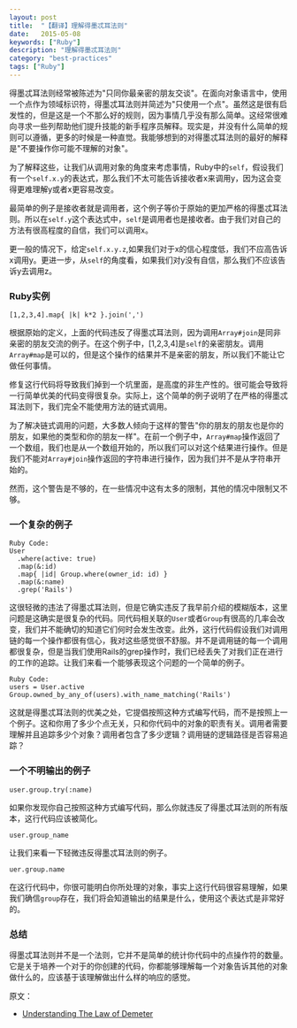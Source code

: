 ```yaml
---
layout: post
title:  "【翻译】理解得墨忒耳法则"
date:   2015-05-08
keywords: ["Ruby"]
description: "理解得墨忒耳法则"
category: "best-practices"
tags: ["Ruby"]
---
```


得墨忒耳法则经常被陈述为"只同你最亲密的朋友交谈"。在面向对象语言中，使用一个点作为领域标识符，得墨忒耳法则并简述为"只使用一个点"。虽然这是很有启发性的，但是这是一个不那么好的规则，因为事情几乎没有那么简单。这经常很难向寻求一些列帮助他们提升技能的新手程序员解释。现实是，并没有什么简单的规则可以遵循，更多的时候是一种直觉。我能够想到的对得墨忒耳法则的最好的解释是"不要操作你可能不理解的对象"。

为了解释这些，让我们从调用对象的角度来考虑事情，Ruby中的`self`，假设我们有一个`self.x.y`的表达式，那么我们不太可能告诉接收者x来调用y，因为这会变得更难理解y或者x更容易改变。

最简单的例子是接收者就是调用者，这个例子等价于原始的更加严格的得墨忒耳法则。所以在`self.y`这个表达式中，`self`是调用者也是接收者。由于我们对自己的方法有很高程度的自信，我们可以调用x。

更一般的情况下，给定`self.x.y.z`,如果我们对于x的信心程度低，我们不应高告诉x调用y。更进一步，从`self`的角度看，如果我们对y没有自信，那么我们不应该告诉y去调用z。

### Ruby实例

	[1,2,3,4].map{ |k| k*2 }.join(',')

根据原始的定义，上面的代码违反了得墨忒耳法则，因为调用`Array#join`是同非亲密的朋友交流的例子。在这个例子中，[1,2,3,4]是`self`的亲密朋友。调用`Array#map`是可以的，但是这个操作的结果并不是亲密的朋友，所以我们不能让它做任何事情。

修复这行代码将导致我们掉到一个坑里面，是高度的非生产性的。很可能会导致将一行简单优美的代码变得很复杂。实际上，这个简单的例子说明了在严格的得墨忒耳法则下，我们完全不能使用方法的链式调用。

为了解决链式调用的问题，大多数人倾向于这样的警告"你的朋友的朋友也是你的朋友，如果他的类型和你的朋友一样"。在前一个例子中，`Array#map`操作返回了一个数组，我们也是从一个数组开始的，所以我们可以对这个结果进行操作。但是我们不能对`Array#join`操作返回的字符串进行操作，因为我们并不是从字符串开始的。

然而，这个警告是不够的，在一些情况中这有太多的限制，其他的情况中限制又不够。

### 一个复杂的例子

    Ruby Code:
	User
	  .where(active: true)
	  .map(&:id)
	  .map{ |id| Group.where(owner_id: id) }
	  .map(&:name)
	  .grep('Rails')

这很轻微的违法了得墨忒耳法则，但是它确实违反了我早前介绍的模糊版本，这里问题是这确实是很复杂的代码。同代码相关联的`User`或者`Group`有很高的几率会改变，我们并不能确切的知道它们何时会发生改变。此外，这行代码假设我们对调用链的每一个操作都很有信心，我对这些感觉很不舒服。并不是调用链的每一个调用都很复杂，但是当我们使用Rails的grep操作时，我们已经丢失了对我们正在进行的工作的追踪。让我们来看一个能够表现这个问题的一个简单的例子。

    Ruby Code:
	users = User.active
	Group.owned_by_any_of(users).with_name_matching('Rails')

这就是得墨忒耳法则的优美之处，它提倡按照这种方式编写代码，而不是按照上一个例子。这和你用了多少个点无关，只和你代码中的对象的职责有关。调用者需要理解并且追踪多少个对象？调用者包含了多少逻辑？调用链的逻辑路径是否容易追踪？

### 一个不明输出的例子

	user.group.try(:name)

如果你发现你自己按照这种方式编写代码，那么你就违反了得墨忒耳法则的所有版本，这行代码应该被简化。

	user.group_name

让我们来看一下轻微违反得墨忒耳法则的例子。

	uer.group.name

在这行代码中，你很可能明白你所处理的对象，事实上这行代码很容易理解，如果我们确信`group`存在，我们将会知道输出的结果是什么，使用这个表达式是非常好的。

### 总结

得墨忒耳法则并不是一个法则，它并不是简单的统计你代码中的点操作符的数量。它是关于培养一个对于的你创建的代码，你都能够理解每一个对象告诉其他的对象做什么的，应该基于该理解做出什么样的响应的感觉。

原文：

- [Understanding The Law of Demeter](http://ablogaboutcode.com/2012/02/27/understanding-the-law-of-demeter/ "Understanding The Law of Demeter")
